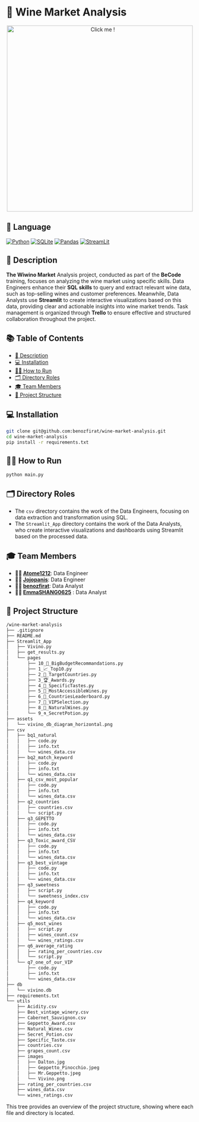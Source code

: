 
# 🍷 Wine Market Analysis
<p align="center">
  <a href="https://www.youtube.com/embed/dQw4w9WgXcQ?autoplay=1">
      <img src="https://media.wired.com/photos/641337bd5e3ab3be4fe3e789/master/w_1600%2Cc_limit/sql_normal.gif" alt="Click me !" width="500" />
  </a>
</p>

## 🔣 Language
[![Python](https://img.shields.io/badge/python-3670A0?style=for-the-badge&logo=python&logoColor=ffdd54)](https://www.python.org) [![SQLite](https://img.shields.io/badge/sqlite-%2307405e.svg?style=for-the-badge&logo=sqlite&logoColor=white)](https://www.sqlite.org) [![Pandas](https://img.shields.io/badge/pandas-%23150458.svg?style=for-the-badge&logo=pandas&logoColor=white)](https://pandas.pydata.org/) [![StreamLit](https://img.shields.io/badge/-Streamlit-FF4B4B?style=for-the-badge&logo=streamlit&logoColor=white)](https://streamlit.io/)

## 📝 Description

**The Wiwino Market** Analysis project, conducted as part of the **BeCode** training, focuses on analyzing the wine market using specific skills. Data Engineers enhance their **SQL skills** to query and extract relevant wine data, such as top-selling wines and customer preferences. Meanwhile, Data Analysts use **Streamlit** to create interactive visualizations based on this data, providing clear and actionable insights into wine market trends. Task management is organized through **Trello** to ensure effective and structured collaboration throughout the project.

## 📚 Table of Contents
- [📝 Description](#-description)
- [💻 Installation](#-installation)
- [🏃‍♂️ How to Run](#-how-to-run)
- [🗂️ Directory Roles](#-directory-roles)
- [🎓 Team Members](#-team-members)
- [📂 Project Structure](#-project-structure)


## 💻 Installation

```bash
git clone git@github.com:benozfirat/wine-market-analysis.git
cd wine-market-analysis
pip install -r requirements.txt
```

## 🏃‍♂️ How to Run

```bash
python main.py
```

## 🗂️ Directory Roles

- The `csv` directory contains the work of the Data Engineers, focusing on data extraction and transformation using SQL.
- The `Streamlit_App` directory contains the work of the Data Analysts, who create interactive visualizations and dashboards using Streamlit based on the processed data.

## 🎓 Team Members

- **👷‍♂️ [Atome1212](https://github.com/Atome1212)**: Data Engineer
- **👷‍♂️ [Jojopanis](https://github.com/Jojopanis)**: Data Engineer
- **👨‍💻 [benozfirat](https://github.com/benozfirat)**: Data Analyst
- **👩‍💻 [EmmaSHANG0625](https://github.com/EmmaSHANG0625)** : Data Analyst

## 📂 Project Structure

```bash 
/wine-market-analysis
├── .gitignore
├── README.md
├── Streamlit_App
│   ├── Vivino.py
│   ├── get_results.py
│   └── pages
│       ├── 10_💸_BigBudgetRecommandations.py
│       ├── 1_📈_Top10.py
│       ├── 2_🎯_TargetCountries.py
│       ├── 3_🏆_Awards.py
│       ├── 4_👅_SpecificTastes.py
│       ├── 5_🍇_MostAccessibleWines.py
│       ├── 6_🥇_CountriesLeaderboard.py
│       ├── 7_💎_VIPSelection.py
│       ├── 8_🌳_NaturalWines.py
│       └── 9_⚗️_SecretPotion.py
├── assets
│   └── vivino_db_diagram_horizontal.png
├── csv
│   ├── bq1_natural
│   │   ├── code.py
│   │   ├── info.txt
│   │   └── wines_data.csv
│   ├── bq2_match_keyword
│   │   ├── code.py
│   │   ├── info.txt
│   │   └── wines_data.csv
│   ├── q1_csv_most_popular
│   │   ├── code.py
│   │   ├── info.txt
│   │   └── wines_data.csv
│   ├── q2_countries
│   │   ├── countries.csv
│   │   └── script.py
│   ├── q3_GEPETTO
│   │   ├── code.py
│   │   ├── info.txt
│   │   └── wines_data.csv
│   ├── q3_Toxic_award_CSV
│   │   ├── code.py
│   │   ├── info.txt
│   │   └── wines_data.csv
│   ├── q3_best_vintage
│   │   ├── code.py
│   │   ├── info.txt
│   │   └── wines_data.csv
│   ├── q3_sweetness
│   │   ├── script.py
│   │   └── sweetness_index.csv
│   ├── q4_keyword
│   │   ├── code.py
│   │   ├── info.txt
│   │   └── wines_data.csv
│   ├── q5_most_wines
│   │   ├── script.py
│   │   ├── wines_count.csv
│   │   └── wines_ratings.csv
│   ├── q6_average_rating
│   │   ├── rating_per_countries.csv
│   │   └── script.py
│   └── q7_one_of_our_VIP
│       ├── code.py
│       ├── info.txt
│       └── wines_data.csv
├── db
│   └── vivino.db
├── requirements.txt
└── utils
    ├── Acidity.csv
    ├── Best_vintage_winery.csv
    ├── Cabernet_Sauvignon.csv
    ├── Geppetto_Award.csv
    ├── Natural_Wines.csv
    ├── Secret_Potion.csv
    ├── Specific_Taste.csv
    ├── countries.csv
    ├── grapes_count.csv
    ├── images
    │   ├── Dalton.jpg
    │   ├── Geppetto_Pinocchio.jpeg
    │   ├── Mr.Geppetto.jpeg
    │   └── Vivino.png
    ├── rating_per_countries.csv
    ├── wines_data.csv
    └── wines_ratings.csv
```

This tree provides an overview of the project structure, showing where each file and directory is located.
